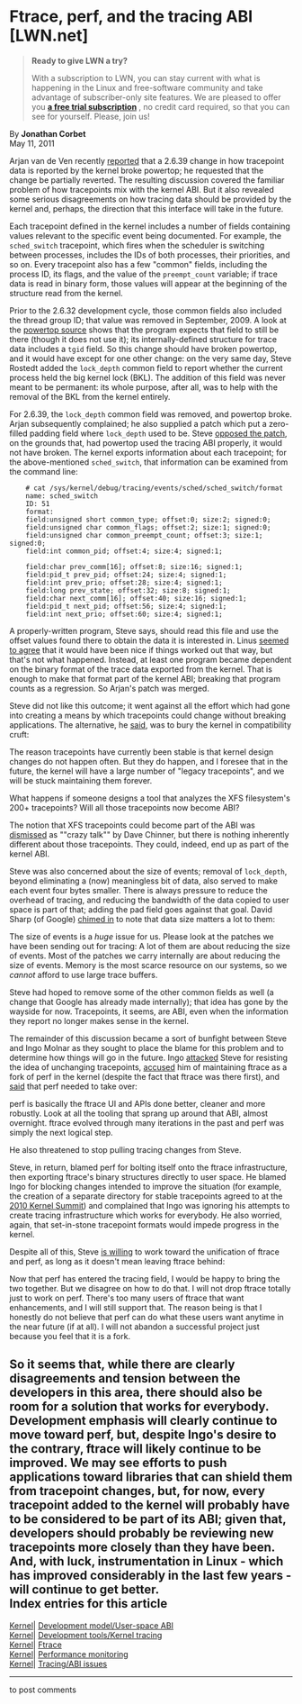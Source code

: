 # Ftrace, perf, and the tracing ABI [LWN.net]

> **Ready to give LWN a try?**
> 
> With a subscription to LWN, you can stay current with what is happening in the Linux and free-software community and take advantage of subscriber-only site features. We are pleased to offer you **[a free trial subscription](https://lwn.net/Promo/nst-trial/claim)** , no credit card required, so that you can see for yourself. Please, join us! 

By **Jonathan Corbet**  
May 11, 2011 

Arjan van de Ven recently [reported](/Articles/442115/) that a 2.6.39 change in how tracepoint data is reported by the kernel broke powertop; he requested that the change be partially reverted. The resulting discussion covered the familiar problem of how tracepoints mix with the kernel ABI. But it also revealed some serious disagreements on how tracing data should be provided by the kernel and, perhaps, the direction that this interface will take in the future. 

Each tracepoint defined in the kernel includes a number of fields containing values relevant to the specific event being documented. For example, the `sched_switch` tracepoint, which fires when the scheduler is switching between processes, includes the IDs of both processes, their priorities, and so on. Every tracepoint also has a few "common" fields, including the process ID, its flags, and the value of the `preempt_count` variable; if trace data is read in binary form, those values will appear at the beginning of the structure read from the kernel. 

Prior to the 2.6.32 development cycle, those common fields also included the thread group ID; that value was removed in September, 2009. A look at the [powertop source](http://git.moblin.org/cgit.cgi/powertop/tree/perf.c) shows that the program expects that field to still be there (though it does not use it); its internally-defined structure for trace data includes a `tgid` field. So this change should have broken powertop, and it would have except for one other change: on the very same day, Steve Rostedt added the `lock_depth` common field to report whether the current process held the big kernel lock (BKL). The addition of this field was never meant to be permanent: its whole purpose, after all, was to help with the removal of the BKL from the kernel entirely. 

For 2.6.39, the `lock_depth` common field was removed, and powertop broke. Arjan subsequently complained; he also supplied a patch which put a zero-filled padding field where `lock_depth` used to be. Steve [opposed the patch](/Articles/442121/), on the grounds that, had powertop used the tracing ABI properly, it would not have broken. The kernel exports information about each tracepoint; for the above-mentioned `sched_switch`, that information can be examined from the command line: 
    
    
        # cat /sys/kernel/debug/tracing/events/sched/sched_switch/format
        name: sched_switch
        ID: 51
        format:
    	field:unsigned short common_type; offset:0; size:2;	signed:0;
    	field:unsigned char common_flags; offset:2; size:1; signed:0;
    	field:unsigned char common_preempt_count; offset:3; size:1; signed:0;
    	field:int common_pid; offset:4; size:4; signed:1;
    
    	field:char prev_comm[16]; offset:8; size:16; signed:1;
    	field:pid_t prev_pid; offset:24; size:4; signed:1;
    	field:int prev_prio; offset:28; size:4; signed:1;
    	field:long prev_state; offset:32; size:8; signed:1;
    	field:char next_comm[16]; offset:40; size:16; signed:1;
    	field:pid_t next_pid; offset:56; size:4; signed:1;
    	field:int next_prio; offset:60; size:4; signed:1;
    

A properly-written program, Steve says, should read this file and use the offset values found there to obtain the data it is interested in. Linus [seemed to agree](/Articles/442122/) that it would have been nice if things worked out that way, but that's not what happened. Instead, at least one program became dependent on the binary format of the trace data exported from the kernel. That is enough to make that format part of the kernel ABI; breaking that program counts as a regression. So Arjan's patch was merged. 

Steve did not like this outcome; it went against all the effort which had gone into creating a means by which tracepoints could change without breaking applications. The alternative, he [said](/Articles/442339/), was to bury the kernel in compatibility cruft: 

The reason tracepoints have currently been stable is that kernel design changes do not happen often. But they do happen, and I foresee that in the future, the kernel will have a large number of "legacy tracepoints", and we will be stuck maintaining them forever. 

What happens if someone designs a tool that analyzes the XFS filesystem's 200+ tracepoints? Will all those tracepoints now become ABI? 

The notion that XFS tracepoints could become part of the ABI was [dismissed](/Articles/442340/) as ""crazy talk"" by Dave Chinner, but there is nothing inherently different about those tracepoints. They could, indeed, end up as part of the kernel ABI. 

Steve was also concerned about the size of events; removal of `lock_depth`, beyond eliminating a (now) meaningless bit of data, also served to make each event four bytes smaller. There is always pressure to reduce the overhead of tracing, and reducing the bandwidth of the data copied to user space is part of that; adding the pad field goes against that goal. David Sharp (of Google) [chimed in](/Articles/442341/) to note that data size matters a lot to them: 

The size of events is a *huge* issue for us. Please look at the patches we have been sending out for tracing: A lot of them are about reducing the size of events. Most of the patches we carry internally are about reducing the size of events. Memory is the most scarce resource on our systems, so we *cannot* afford to use large trace buffers. 

Steve had hoped to remove some of the other common fields as well (a change that Google has already made internally); that idea has gone by the wayside for now. Tracepoints, it seems, are ABI, even when the information they report no longer makes sense in the kernel. 

The remainder of this discussion became a sort of bunfight between Steve and Ingo Molnar as they sought to place the blame for this problem and to determine how things will go in the future. Ingo [attacked](/Articles/442124/) Steve for resisting the idea of unchanging tracepoints, [accused](/Articles/442125/) him of maintaining ftrace as a fork of perf in the kernel (despite the fact that ftrace was there first), and [said](/Articles/442126/) that perf needed to take over: 

perf is basically the ftrace UI and APIs done better, cleaner and more robustly. Look at all the tooling that sprang up around that ABI, almost overnight. ftrace evolved through many iterations in the past and perf was simply the next logical step. 

He also threatened to stop pulling tracing changes from Steve. 

Steve, in return, blamed perf for bolting itself onto the ftrace infrastructure, then exporting ftrace's binary structures directly to user space. He blamed Ingo for blocking changes intended to improve the situation (for example, the creation of a separate directory for stable tracepoints agreed to at the [2010 Kernel Summit](/Articles/KernelSummit2010/)) and complained that Ingo was ignoring his attempts to create tracing infrastructure which works for everybody. He also worried, again, that set-in-stone tracepoint formats would impede progress in the kernel. 

Despite all of this, Steve [is willing](/Articles/442129/) to work toward the unification of ftrace and perf, as long as it doesn't mean leaving ftrace behind: 

Now that perf has entered the tracing field, I would be happy to bring the two together. But we disagree on how to do that. I will not drop ftrace totally just to work on perf. There's too many users of ftrace that want enhancements, and I will still support that. The reason being is that I honestly do not believe that perf can do what these users want anytime in the near future (if at all). I will not abandon a successful project just because you feel that it is a fork. 

So it seems that, while there are clearly disagreements and tension between the developers in this area, there should also be room for a solution that works for everybody. Development emphasis will clearly continue to move toward perf, but, despite Ingo's desire to the contrary, ftrace will likely continue to be improved. We may see efforts to push applications toward libraries that can shield them from tracepoint changes, but, for now, every tracepoint added to the kernel will probably have to be considered to be part of its ABI; given that, developers should probably be reviewing new tracepoints more closely than they have been. And, with luck, instrumentation in Linux - which has improved considerably in the last few years - will continue to get better.  
Index entries for this article  
---  
[Kernel](/Kernel/Index)| [Development model/User-space ABI](/Kernel/Index#Development_model-User-space_ABI)  
[Kernel](/Kernel/Index)| [Development tools/Kernel tracing](/Kernel/Index#Development_tools-Kernel_tracing)  
[Kernel](/Kernel/Index)| [Ftrace](/Kernel/Index#Ftrace)  
[Kernel](/Kernel/Index)| [Performance monitoring](/Kernel/Index#Performance_monitoring)  
[Kernel](/Kernel/Index)| [Tracing/ABI issues](/Kernel/Index#Tracing-ABI_issues)  
  


* * *

to post comments 

